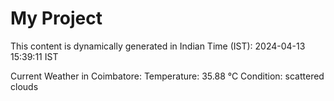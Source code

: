# My Project

This content is dynamically generated in Indian Time (IST): 2024-04-13 15:39:11 IST


Current Weather in Coimbatore:
Temperature: 35.88 °C
Condition: scattered clouds
